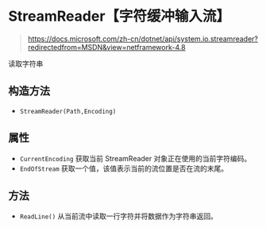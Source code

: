 # StreamReader【字符缓冲输入流】

> https://docs.microsoft.com/zh-cn/dotnet/api/system.io.streamreader?redirectedfrom=MSDN&view=netframework-4.8

读取字符串

## 构造方法

- `StreamReader(Path,Encoding)`

## 属性

- `CurrentEncoding` 获取当前 StreamReader 对象正在使用的当前字符编码。
- `EndOfStream` 获取一个值，该值表示当前的流位置是否在流的末尾。

## 方法

- `ReadLine()` 从当前流中读取一行字符并将数据作为字符串返回。

